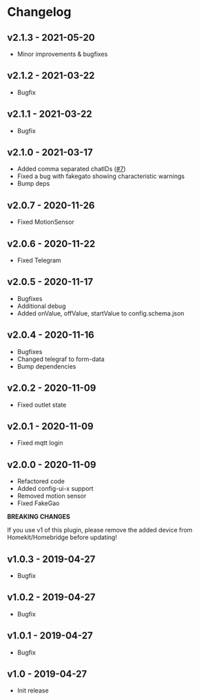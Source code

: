 # Changelog

## v2.1.3 - 2021-05-20
- Minor improvements & bugfixes

## v2.1.2 - 2021-03-22
- Bugfix

## v2.1.1 - 2021-03-22
- Bugfix

## v2.1.0 - 2021-03-17
- Added comma separated chatIDs ([#7](https://github.com/SeydX/homebridge-washingmachine-pow/pull/7))
- Fixed a bug with fakegato showing characteristic warnings
- Bump deps

## v2.0.7 - 2020-11-26
- Fixed MotionSensor

## v2.0.6 - 2020-11-22
- Fixed Telegram

## v2.0.5 - 2020-11-17
- Bugfixes
- Additional debug
- Added onValue, offValue, startValue to config.schema.json

## v2.0.4 - 2020-11-16
- Bugfixes
- Changed telegraf to form-data
- Bump dependencies

## v2.0.2 - 2020-11-09
- Fixed outlet state

## v2.0.1 - 2020-11-09
- Fixed mqtt login

## v2.0.0 - 2020-11-09
- Refactored code
- Added config-ui-x support
- Removed motion sensor
- Fixed FakeGao

**BREAKING CHANGES**

If you use v1 of this plugin, please remove the added device from Homekit/Homebridge before updating!

## v1.0.3 - 2019-04-27
- Bugfix


## v1.0.2 - 2019-04-27
- Bugfix


## v1.0.1 - 2019-04-27
- Bugfix


## v1.0 - 2019-04-27
- Init release

